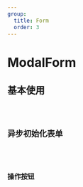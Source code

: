 ```yaml
---
group:
  title: Form
  order: 3
---
```


# ModalForm

## 基本使用

<code src="./demos/basic" />

## 异步初始化表单

<code src="./demos/requestInitialFormValues" />

## 操作按钮

<code src="./demos/renderCustomActionGroup" />
